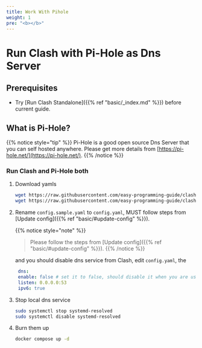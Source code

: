 ```yaml
---
title: Work With Pihole
weight: 1
pre: "<b></b>"
---
```

# Run Clash with Pi-Hole as Dns Server 

## Prerequisites

- Try [Run Clash Standalone]({{% ref "basic/_index.md" %}}) before current guide.

## What is Pi-Hole?

{{% notice style="tip" %}}
Pi-Hole is a good open source Dns Server that you can self hosted anywhere. Please get more details from [https://pi-hole.net/](https://pi-hole.net/).
{{% /notice %}}

### Run Clash and Pi-Hole both

1. Download yamls

    ```sh
    wget https://raw.githubusercontent.com/easy-programming-guide/clash/main/config.sample.yaml
    wget https://raw.githubusercontent.com/easy-programming-guide/clash/main/sample/clash-pihole/docker-compose.yml
    ```

2. Rename `config.sample.yaml` to `config.yaml`, MUST follow steps from [Update config]({{% ref "basic/#update-config" %}}).
    
    {{% notice style="note" %}}
    > Please follow the steps from [Update config]({{% ref "basic/#update-config" %}}).
    {{% /notice %}}

   and you should disable dns service from Clash, edit `config.yaml`, the 

   ```yaml
    dns:
    enable: false # set it to false, should disable it when you are using pi-hole now.
    listen: 0.0.0.0:53
    ipv6: true
   ```


3. Stop local dns service 

    ```sh
    sudo systemctl stop systemd-resolved
    sudo systemctl disable systemd-resolved
    ```

4. Burn them up

    ```sh
    docker compose up -d
    ```